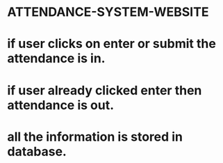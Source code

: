 # ATTENDANCE-SYSTEM-WEBSITE
# if user clicks on enter or submit the attendance is in.
# if user already clicked enter then attendance is out.
# all the information is stored in database.
